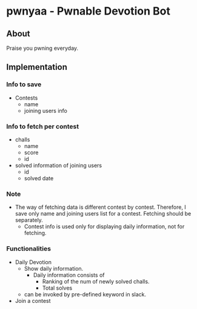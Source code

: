 # pwnyaa - Pwnable Devotion Bot  

## About  
Praise you pwning everyday.  

## Implementation
### Info to save
- Contests
  - name
  - joining users info

### Info to fetch per contest
- challs
  - name
  - score
  - id
- solved information of joining users
  - id
  - solved date


### Note
- The way of fetching data is different contest by contest.  Therefore, I save only name and joining users list for a contest. Fetching should be separately.
  - Contest info is used only for displaying daily information, not for fetching.


### Functionalities
- Daily Devotion
  - Show daily information.
    - Daily information consists of
      - Ranking of the num of newly solved challs.
      - Total solves
  - can be invoked by pre-defined keyword in slack.
- Join a contest
